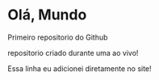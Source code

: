 # Olá, Mundo
 Primeiro repositorio do Github
 
 repositorio criado durante uma ao vivo!
 
Essa linha eu adicionei diretamente no site!
